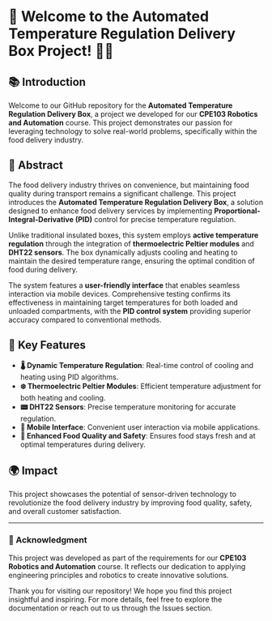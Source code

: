 # 🌟 Welcome to the Automated Temperature Regulation Delivery Box Project! 🚀🍱  

## 📚 Introduction  
Welcome to our GitHub repository for the **Automated Temperature Regulation Delivery Box**, a project we developed for our **CPE103 Robotics and Automation** course. This project demonstrates our passion for leveraging technology to solve real-world problems, specifically within the food delivery industry.  

## 📝 Abstract  
The food delivery industry thrives on convenience, but maintaining food quality during transport remains a significant challenge. This project introduces the **Automated Temperature Regulation Delivery Box**, a solution designed to enhance food delivery services by implementing **Proportional-Integral-Derivative (PID)** control for precise temperature regulation.  

Unlike traditional insulated boxes, this system employs **active temperature regulation** through the integration of **thermoelectric Peltier modules** and **DHT22 sensors**. The box dynamically adjusts cooling and heating to maintain the desired temperature range, ensuring the optimal condition of food during delivery.  

The system features a **user-friendly interface** that enables seamless interaction via mobile devices. Comprehensive testing confirms its effectiveness in maintaining target temperatures for both loaded and unloaded compartments, with the **PID control system** providing superior accuracy compared to conventional methods.  

## 🔑 Key Features  
- **🌡️ Dynamic Temperature Regulation**: Real-time control of cooling and heating using PID algorithms.  
- **❄️ Thermoelectric Peltier Modules**: Efficient temperature adjustment for both heating and cooling.  
- **📟 DHT22 Sensors**: Precise temperature monitoring for accurate regulation.  
- **📱 Mobile Interface**: Convenient user interaction via mobile applications.  
- **🍴 Enhanced Food Quality and Safety**: Ensures food stays fresh and at optimal temperatures during delivery.  

## 🌍 Impact  
This project showcases the potential of sensor-driven technology to revolutionize the food delivery industry by improving food quality, safety, and overall customer satisfaction.  

---  

### 🙌 Acknowledgment  
This project was developed as part of the requirements for our **CPE103 Robotics and Automation** course. It reflects our dedication to applying engineering principles and robotics to create innovative solutions.  

Thank you for visiting our repository! We hope you find this project insightful and inspiring. For more details, feel free to explore the documentation or reach out to us through the Issues section.  
